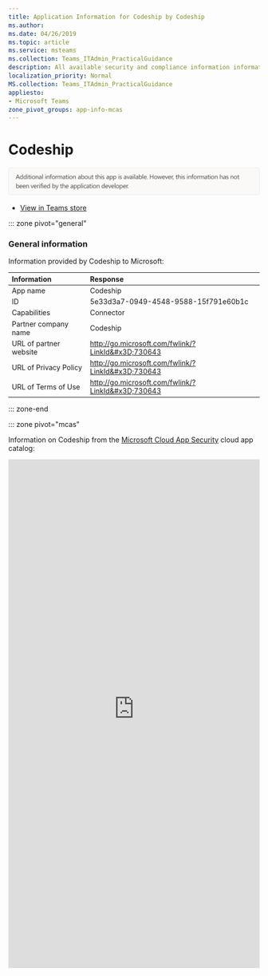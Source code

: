```yaml
---
title: Application Information for Codeship by Codeship
ms.author: 
ms.date: 04/26/2019
ms.topic: article
ms.service: msteams
ms.collection: Teams_ITAdmin_PracticalGuidance
description: All available security and compliance information information for Codeship, its data handling policies, its Microsoft Cloud App Security app catalog information, and security/compliance information in the CSA STAR registry.
localization_priority: Normal
MS.collection: Teams_ITAdmin_PracticalGuidance
appliesto:
- Microsoft Teams
zone_pivot_groups: app-info-mcas
---
```

# Codeship

<img alt="Non-attested image" src="./images/unattested.png" width="650"/>

* <a href="https://teams.microsoft.com/l/app/5e33d3a7-0949-4548-9588-15f791e60b1c" target="_blank">View in Teams store</a>

::: zone pivot="general"

### General information

Information provided by Codeship to Microsoft:

| **Information** | **Response** |
|:----------------|:-------------|
| App name | Codeship |
| ID | 5e33d3a7-0949-4548-9588-15f791e60b1c |
| Capabilities | Connector |
| Partner company name | Codeship |
| URL of partner website | <http://go.microsoft.com/fwlink/?LinkId&#x3D;730643> |
| URL of Privacy Policy | <http://go.microsoft.com/fwlink/?LinkId&#x3D;730643> |
| URL of Terms of Use | <http://go.microsoft.com/fwlink/?LinkId&#x3D;730643> |

::: zone-end


::: zone pivot="mcas"

Information on Codeship from the [Microsoft Cloud App Security](https://www.microsoft.com/en-us/enterprise-mobility-security/cloud-app-security) cloud app catalog:

<iframe height='1020' title='Microsoft Cloud App Security Information' src='https://3ca685143b5b46b4b0e5266dadf2e97c.codepen.website/#/dashboard/22873' frameborder='no'  style='width: 100%;'>

<a href="https://3ca685143b5b46b4b0e5266dadf2e97c.codepen.website/#/dashboard/22873" target="_blank">View in a new tab</a>

::: zone-end

